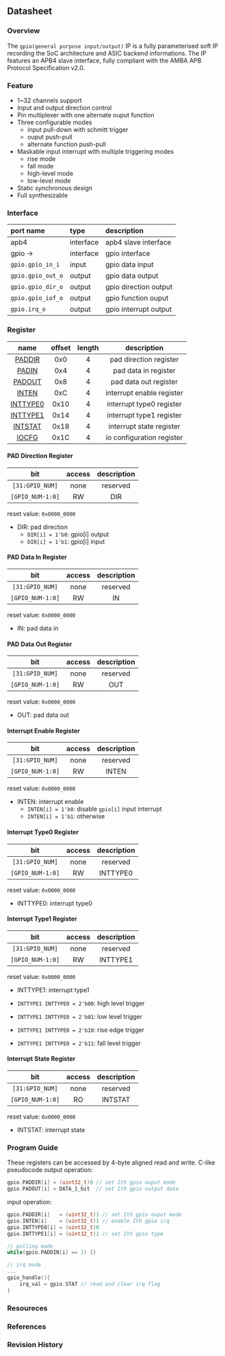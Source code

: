 ## Datasheet

### Overview
The `gpio(general purpose input/output)` IP is a fully parameterised soft IP recording the SoC architecture and ASIC backend informations. The IP features an APB4 slave interface, fully compliant with the AMBA APB Protocol Specification v2.0.

### Feature
* 1~32 channels support
* Input and output direction control
* Pin multiplexer with one alternate ouput function
* Three configurable modes
    * input pull-down with schmitt trigger
    * ouput push-pull
    * alternate function push-pull
* Maskable input interrupt with multiple triggering modes
    * rise mode
    * fall mode
    * high-level mode
    * low-level mode
* Static synchronous design
* Full synthesizable

### Interface
| port name | type        | description          |
|:--------- |:------------|:---------------------|
| apb4      | interface   | apb4 slave interface |
| gpio ->| interface | gpio interface |
| `gpio.gpio_in_i` | input | gpio data input |
| `gpio.gpio_out_o` | output | gpio data output |
| `gpio.gpio_dir_o` | output | gpio direction output |
| `gpio.gpio_iof_o` | output | gpio function ouput |
| `gpio.irq_o` | output | gpio interrupt output |

### Register

| name | offset  | length | description |
|:----:|:-------:|:-----: | :---------: |
| [PADDIR](#pad-direction-register) | 0x0 | 4 | pad direction register |
| [PADIN](#pad-data-in-register) | 0x4 | 4 | pad data in register |
| [PADOUT](#pad-data-out-register) | 0x8 | 4 | pad data out register |
| [INTEN](#interrupt-enable-register) | 0xC | 4 | interrupt enable register |
| [INTTYPE0](#interrupt-type0-register) | 0x10 | 4 | interrupt type0 register |
| [INTTYPE1](#interrupt-type1-register) | 0x14 | 4 | interrupt type1 register |
| [INTSTAT](#interrupt-state-register) | 0x18 | 4 | interrupt state register |
| [IOCFG]() | 0x1C | 4 | io configuration register |

#### PAD Direction Register
| bit | access  | description |
|:---:|:-------:| :---------: |
| `[31:GPIO_NUM]` | none | reserved |
| `[GPIO_NUM-1:0]` | RW | DIR |

reset value: `0x0000_0000`

* DIR: pad direction
    * `DIR[i] = 1'b0`: gpio[i] output
    * `DIR[i] = 1'b1`: gpio[i] input

#### PAD Data In Register
| bit | access  | description |
|:---:|:-------:| :---------: |
| `[31:GPIO_NUM]` | none | reserved |
| `[GPIO_NUM-1:0]` | RW | IN |

reset value: `0x0000_0000`

* IN: pad data in

#### PAD Data Out Register
| bit | access  | description |
|:---:|:-------:| :---------: |
| `[31:GPIO_NUM]` | none | reserved |
| `[GPIO_NUM-1:0]` | RW | OUT |

reset value: `0x0000_0000`

* OUT: pad data out

#### Interrupt Enable Register
| bit | access  | description |
|:---:|:-------:| :---------: |
| `[31:GPIO_NUM]` | none | reserved |
| `[GPIO_NUM-1:0]` | RW | INTEN |

reset value: `0x0000_0000`

* INTEN: interrupt enable
    * `INTEN[i] = 1'b0`: disable `gpio[i]` input interrupt
    * `INTEN[i] = 1'b1`: otherwise

#### Interrupt Type0 Register
| bit | access  | description |
|:---:|:-------:| :---------: |
| `[31:GPIO_NUM]` | none | reserved |
| `[GPIO_NUM-1:0]` | RW | INTTYPE0 |

reset value: `0x0000_0000`

* INTTYPE0: interrupt type0

#### Interrupt Type1 Register
| bit | access  | description |
|:---:|:-------:| :---------: |
| `[31:GPIO_NUM]` | none | reserved |
| `[GPIO_NUM-1:0]` | RW | INTTYPE1 |

reset value: `0x0000_0000`

* INTTYPE1: interrupt type1

* `INTTYPE1 INTTYPE0 = 2'b00`: high level trigger
* `INTTYPE1 INTTYPE0 = 2'b01`: low level trigger
* `INTTYPE1 INTTYPE0 = 2'b10`: rise edge trigger
* `INTTYPE1 INTTYPE0 = 2'b11`: fall level trigger

#### Interrupt State Register
| bit | access  | description |
|:---:|:-------:| :---------: |
| `[31:GPIO_NUM]` | none | reserved |
| `[GPIO_NUM-1:0]` | RO | INTSTAT |

reset value: `0x0000_0000`

* INTSTAT: interrupt state

### Program Guide
These registers can be accessed by 4-byte aligned read and write. C-like pseudocode output operation:
```c
gpio.PADDIR[i] = (uint32_t)0 // set Ith gpio ouput mode
gpio.PADOUT[i] = DATA_1_bit  // set Ith gpio output data
```
input operation:
```c
gpio.PADDIR[i]   = (uint32_t)1 // set Ith gpio ouput mode
gpio.INTEN[i]    = (uint32_t)1 // enable Ith gpio irq
gpio.INTTYPE0[i] = (uint32_t)0
gpio.INTTYPE1[i] = (uint32_t)1 // set Ith gpio type

// polling mode
while(gpio.PADDIN[i] == 1) {} 

// irq mode
...
gpio_handle(){
    irq_val = gpio.STAT // read and clear irq flag
}
```

### Resoureces
### References
### Revision History